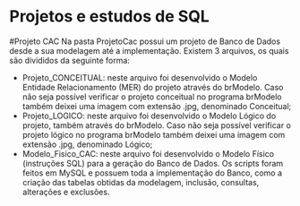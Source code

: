 # Projetos e estudos de SQL

#Projeto CAC
Na pasta ProjetoCac possui um projeto de Banco de Dados desde a sua modelagem até a implementação.
Existem 3 arquivos, os quais são divididos da seguinte forma:
- Projeto_CONCEITUAL: neste arquivo foi desenvolvido o Modelo Entidade Relacionamento (MER) do projeto através do brModelo. Caso não seja possível verificar o projeto conceitual no programa brModelo também deixei uma imagem com extensão .jpg, denominado Conceitual;
- Projeto_LOGICO: neste arquivo foi desenvolvido o Modelo Lógico do projeto, também através do brModelo. Caso não seja possível verificar o projeto lógico no programa brModelo também deixei uma imagem com extensão .jpg, denominado Lógico;
- Modelo_Fisico_CAC: neste arquivo foi desenvolvido o Modelo Físico (instruções SQL) para a geração do Banco de Dados. Os scripts foram feitos em MySQL e possuem toda a implementação do Banco, como a criação das tabelas obtidas da modelagem, inclusão, consultas, alterações e exclusões. 
